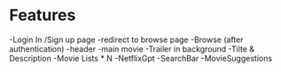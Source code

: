# Features
  -Login In /Sign up page 
  -redirect to browse page
-Browse (after authentication)
  -header
  -main movie
    -Trailer in background
    -Tilte & Description
      -Movie Lists * N
-NetflixGpt
  -SearchBar
  -MovieSuggestions